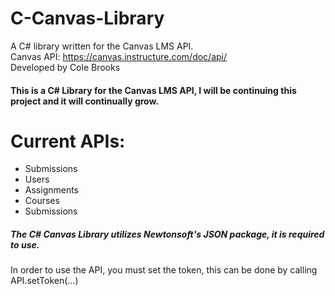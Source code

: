 # C-Canvas-Library
A C# library written for the Canvas LMS API.
<br>
Canvas API: https://canvas.instructure.com/doc/api/
<br>
Developed by Cole Brooks

<h4>This is a C# Library for the Canvas LMS API, I will be continuing this project and it will continually grow.</h4>

# Current APIs:
<ul>
<li>Submissions</li>
<li>Users</li>
<li>Assignments</li>
<li>Courses</li>
<li>Submissions</li>
</ul>

<h5>The C# Canvas Library utilizes Newtonsoft's JSON package, it is required to use.</h5>
In order to use the API, you must set the token, this can be done by calling API.setToken(...)

